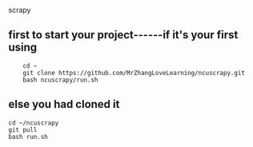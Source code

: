 scrapy

## first to start your project------if it's your first using
		cd ~
		git clone https://github.com/MrZhangLoveLearning/ncuscrapy.git
		bash ncuscrapy/run.sh

##  else you had cloned it

	cd ~/ncuscrapy
	git pull
	bash run.sh
	